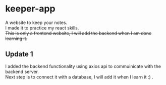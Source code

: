 # keeper-app
A website to keep your notes.  
I made it to practice my react skills.  
~~This is only a frontend website, I will add the backend when I am done learning it.~~  
## Update 1  
I added the backend functionality using axios api to commuinicate with the backend server.  
Next step is to connect it with a database, I will add it when I learn it :) .
